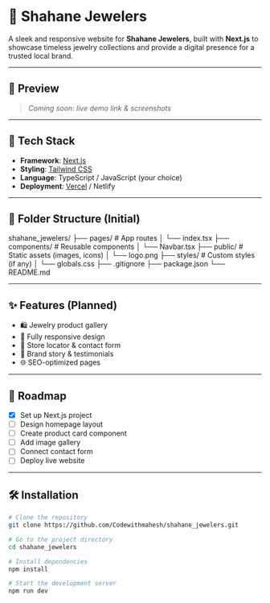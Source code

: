 # 💎 Shahane Jewelers

A sleek and responsive website for **Shahane Jewelers**, built with **Next.js** to showcase timeless jewelry collections and provide a digital presence for a trusted local brand.

---

## 📸 Preview

> _Coming soon: live demo link & screenshots_

---

## 🚀 Tech Stack

- **Framework**: [Next.js](https://nextjs.org/)
- **Styling**: [Tailwind CSS](https://tailwindcss.com/)
- **Language**: TypeScript / JavaScript (your choice)
- **Deployment**: [Vercel](https://vercel.com/) / Netlify

---

## 📁 Folder Structure (Initial)

shahane_jewelers/
├── pages/           # App routes
│   └── index.tsx
├── components/      # Reusable components
│   └── Navbar.tsx
├── public/          # Static assets (images, icons)
│   └── logo.png
├── styles/          # Custom styles (if any)
│   └── globals.css
├── .gitignore
├── package.json
└── README.md


---

## ✨ Features (Planned)

- 🛍️ Jewelry product gallery
- 📱 Fully responsive design
- 🧭 Store locator & contact form
- 📖 Brand story & testimonials
- 🌐 SEO-optimized pages

---

## 📌 Roadmap

- [x] Set up Next.js project
- [ ] Design homepage layout
- [ ] Create product card component
- [ ] Add image gallery
- [ ] Connect contact form
- [ ] Deploy live website

---

## 🛠 Installation

```bash
# Clone the repository
git clone https://github.com/Codewithmahesh/shahane_jewelers.git

# Go to the project directory
cd shahane_jewelers

# Install dependencies
npm install

# Start the development server
npm run dev

